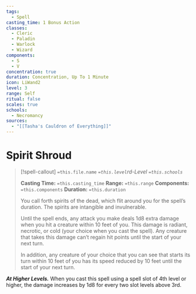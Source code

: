 ```yaml
---
tags:
  - Spell
casting_time: 1 Bonus Action
classes:
  - Cleric
  - Paladin
  - Warlock
  - Wizard
components:
  - S
  - V
concentration: true
duration: Concentration, Up To 1 Minute
icon: LiWand2
level: 3
range: Self
ritual: false
scales: true
schools:
  - Necromancy
sources:
  - "[[Tasha's Cauldron of Everything]]"
---
```


# Spirit Shroud

>[!spell-callout] `=this.file.name`
>*`=this.level`rd-Level `=this.schools`*
>
>**Casting Time:** `=this.casting_time`
>**Range:** `=this.range`
>**Components:** `=this.components`
>**Duration:** `=this.duration`
>
>You call forth spirits of the dead, which flit around you for the spell’s duration. The spirits are intangible and invulnerable.
>
>Until the spell ends, any attack you make deals 1d8 extra damage when you hit a creature within 10 feet of you. This damage is radiant, necrotic, or cold (your choice when you cast the spell). Any creature that takes this damage can’t regain hit points until the start of your next turn.
>
>In addition, any creature of your choice that you can see that starts its turn within 10 feet of you has its speed reduced by 10 feet until the start of your next turn.
>
>
***At Higher Levels.*** When you cast this spell using a spell slot of 4th level or higher, the damage increases by 1d8 for every two slot levels above 3rd.
